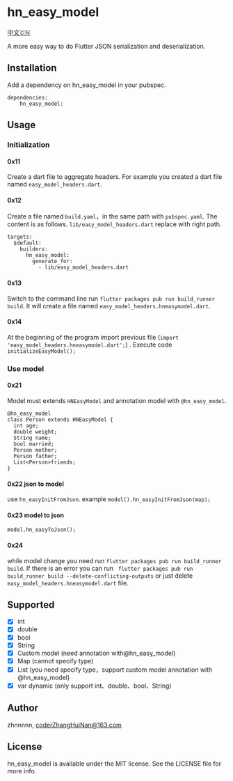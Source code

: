 # hn_easy_model

[中文🇨🇳](https://github.com/zhnnnnn/hn_easy_model/blob/master/README_CN.md)

A more easy way to do Flutter JSON serialization and deserialization.

## Installation

Add a dependency on hn_easy_model in your pubspec.

```
dependencies:
    hn_easy_model:
```

## Usage

### Initialization 
#### 0x11
Create a dart file to aggregate headers. For example you created a dart file named `easy_model_headers.dart`.
#### 0x12 
Create a file named `build.yaml`，in the same path with `pubspec.yaml`. The content is as follows. `lib/easy_model_headers.dart` replace with right path.

```
targets:
  $default:
    builders:
      hn_easy_model:
        generate_for:
          - lib/easy_model_headers.dart 
```
#### 0x13
Switch to the command line run `flutter packages pub run build_runner build`. It will create a file named `easy_model_headers.hneasymodel.dart`.
#### 0x14
At the beginning of the program import previous file (`import 'easy_model_headers.hneasymodel.dart';`) . Execute code `initializeEasyModel();`

### Use model
#### 0x21
Model must extends `HNEasyModel` and annotation model with `@hn_easy_model`.

```
@hn_easy_model
class Person extends HNEasyModel {
  int age;
  double weight;
  String name;
  bool married;
  Person mother;
  Person father;
  List<Person>friends;
}
```
#### 0x22 json to model
use `hn_easyInitFromJson`. example `model().hn_easyInitFromJson(map);`

#### 0x23 model to json
`model.hn_easyToJson();`

#### 0x24
while model change you need run `flutter packages pub run build_runner build`. If there is an error you can run ` flutter packages pub run build_runner build --delete-conflicting-outputs` or just delete `easy_model_headers.hneasymodel.dart` file.

## Supported
* [x] int
* [x] double
* [x] bool
* [x] String
* [x] Custom model (need annotation with@hn_easy_model)
* [x] Map (cannot specify type)
* [x] List (you need specify type，support  custom model annotation with @hn_easy_model)
* [x] var dynamic (only support int、double、bool、String)

## Author
zhnnnnn, coderZhangHuiNan@163.com

## License
hn_easy_model is available under the MIT license. See the LICENSE file for more info.
